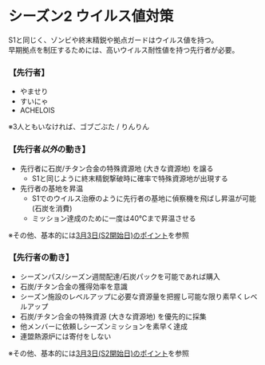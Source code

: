 # シーズン2 ウイルス値対策

S1と同じく、ゾンビや終末精鋭や拠点ガードはウイルス値を持つ。  
早期拠点を制圧するためには、高いウイルス耐性値を持つ先行者が必要。 

### 【先行者】
- やませり
- すいにゃ
- ACHELOIS  

※3人ともいなければ、ゴブごぶた / りんりん  

### 【先行者***以外***の動き】
- 先行者に石炭/チタン合金の特殊資源地 (大きな資源地) を譲る
    - S1と同じように終末精鋭撃破時に確率で特殊資源地が出現する
- 先行者の基地を昇温
    - S1でのウイルス治療のように先行者の基地に偵察機を飛ばし昇温が可能 (石炭を消費)
    - ミッション達成のために一度は40℃まで昇温させる  

※その他、基本的には[3月3日(S2開始日)のポイント](./flow-for-the-day-1.md)を参照  

### 【先行者の動き】
- シーズンパス/シーズン週間配達/石炭パックを可能であれば購入  
- 石炭/チタン合金の獲得効率を意識
- シーズン施設のレベルアップに必要な資源量を把握し可能な限り素早くレベルアップ
- 石炭/チタン合金の特殊資源 (大きな資源地) を優先的に採集
- 他メンバーに依頼しシーズンミッションを素早く達成
- 連盟熱源炉には寄付をしない  

※その他、基本的には[3月3日(S2開始日)のポイント](./flow-for-the-day-1.md)を参照  
